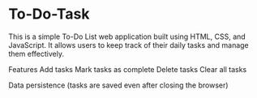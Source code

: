 # To-Do-Task
This is a simple To-Do List web application built using HTML, CSS, and JavaScript. It allows users to keep track of their daily tasks and manage them effectively.

Features
Add tasks
Mark tasks as complete
Delete tasks
Clear all tasks

Data persistence (tasks are saved even after closing the browser)


